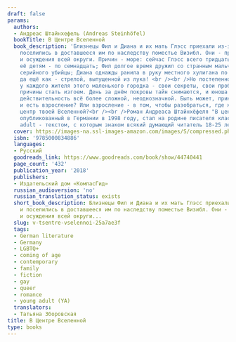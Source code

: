 ```yaml
---
draft: false
params:
  authors:
  - Андреас Штайнхефель (Andreas Steinhöfel)
  bookTitle: В Центре Вселенной
  book_description: 'Близнецы Фил и Диана и их мать Глэсс приехали из-за океана и
    поселились в доставшееся им по наследству поместье Визибл. Они - предмет обсуждения
    и осуждения всей округи. Причин - море: сейчас Глэсс всего тридцать четыре, а
    её детям - по семнадцать; Фил долгое время дружил со странным мальчишкой со взглядом
    серийного убийцы; Диана однажды ранила в руку местного хулигана по кличке Обломок,
    да ещё как - стрелой, выпущенной из лука! <br /><br />Но постепенно Фил понимает:
    у каждого жителя этого маленького городка - свои секреты, свои проблемы, свои
    причины стать изгоем. День за днём покровы тайн снимаются, и юноша видит окружающую
    действительность всё более сложной, неоднозначной. Быть может, принятие этой неоднозначности
    и есть взросление? Или взросление - в том, чтобы разобраться, где же находится
    центр твоей Вселенной?<br /><br />Роман Андреаса Штайнхёфеля "В центре Вселенной",
    опубликованный в Германии в 1998 году, стал на родине писателя классикой young
    adult - текстом, с которым знаком всякий думающий читатель 18-25 лет.'
  cover: https://images-na.ssl-images-amazon.com/images/S/compressed.photo.goodreads.com/books/1554146186i/44740441.jpg
  isbn: '9785000834886'
  languages:
  - Русский
  goodreads_link: https://www.goodreads.com/book/show/44740441
  page_count: '432'
  publication_year: '2018'
  publishers:
  - Издательский дом «КомпасГид»
  russian_audioversion: 'no'
  russian_translation_status: exists
  short_book_description: Близнецы Фил и Диана и их мать Глэсс приехали из-за океана
    и поселились в доставшееся им по наследству поместье Визибл. Они - предмет обсуждения
    и осуждения всей округи...
  slug: v-tsentre-vselennoi-25a7ae3f
  tags:
  - German literature
  - Germany
  - LGBTQ+
  - coming of age
  - contemporary
  - family
  - fiction
  - gay
  - queer
  - romance
  - young adult (YA)
  translators:
  - Татьяна Зборовская
title: В Центре Вселенной
type: books
---
```

